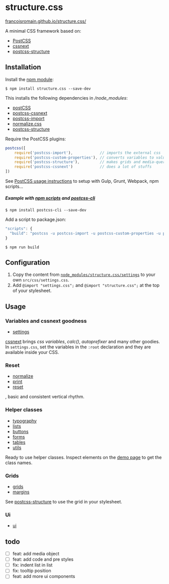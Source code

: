 # structure.css

[francoisromain.github.io/structure.css/](http://francoisromain.github.io/structure.css/)

A minimal CSS framework based on:

- [PostCSS](http://postcss.org/)
- [cssnext](http://cssnext.io)
- [postcss-structure](http://francoisromain.github.io/postcss-structure/)

## Installation

Install the [npm module](https://www.npmjs.com/package/structure.css):

    $ npm install structure.css --save-dev

This installs the following dependencies in */node_modules*:

- [postCSS](https://www.npmjs.com/package/postcss)
- [postcss-cssnext](https://www.npmjs.com/package/postcss-cssnext)
- [postcss-import](https://www.npmjs.com/package/postcss-import)
- [normalize.css](https://www.npmjs.com/package/normalize-css)
- [postcss-structure](https://www.npmjs.com/package/postcss-structure)

Require the PostCSS plugins:

``` js
postcss([ 
    require('postcss-import'),            // imports the external css
    require('postcss-custom-properties'), // converts variables to values
    require('postcss-structure'),         // makes grids and media-queries
    require('postcss-cssnext')            // does a lot of stuffs
])
```

See [PostCSS usage instructions](https://github.com/postcss/postcss#usage) to setup with Gulp, Grunt, Webpack, npm scripts…

##### Example with [npm scripts](https://docs.npmjs.com/misc/scripts) and [postcss-cli](https://www.npmjs.com/package/postcss-cli)

    $ npm install postcss-cli --save-dev

Add a script to package.json:

```js
"scripts": {
  "build": "postcss -u postcss-import -u postcss-custom-properties -u postcss-structure -u postcss-cssnext -i src/css/styles.css -o dist/css/styles.css"
}
```

    $ npm run build


## Configuration

1. Copy the content from [`node_modules/structure.css/settings`](https://raw.githubusercontent.com/francoisromain/structure.css/master/settings.css) to your own `src/css/settings.css`.
2. Add `@import "settings.css";` and `@import "structure.css";` at the top of your stylesheet.

## Usage

### Variables and cssnext goodness

- [settings](https://github.com/francoisromain/structure.css/blob/master/settings.css)

[cssnext](http://cssnext.io) brings _css variables_, _calc()_, _autoprefixer_ and many other goodies. In `settings.css`, set the variables in the `:root` declaration and they are available inside your CSS.

### Reset

- [normalize](https://github.com/necolas/normalize.css/blob/master/normalize.css)
- [print](https://github.com/francoisromain/structure.css/blob/master/print.css)
- [reset](https://github.com/francoisromain/structure.css/blob/master/reset.css)

, basic  and consistent vertical rhythm. 


### Helper classes

- [typography](https://github.com/francoisromain/structure.css/blob/master/typography.css)
- [lists](https://github.com/francoisromain/structure.css/blob/master/lists.css)
- [buttons](https://github.com/francoisromain/structure.css/blob/master/buttons.css)
- [forms](https://github.com/francoisromain/structure.css/blob/master/forms.css)
- [tables](https://github.com/francoisromain/structure.css/blob/master/tables.css)
- [utils](https://github.com/francoisromain/structure.css/blob/master/utils.css)

Ready to use helper classes. Inspect elements on the [demo page](http://francoisromain.github.io/structure.css/) to get the class names.

### Grids

- [grids](https://github.com/francoisromain/structure.css/blob/master/print.css)
- [margins](https://github.com/francoisromain/structure.css/blob/master/margins.css)

See [postcss-structure](https://github.com/francoisromain/postcss-structure#usage) to use the grid in your stylesheet.

### Ui

- [ui](https://github.com/francoisromain/structure.css/blob/master/ui.css)

## todo

- [ ] feat: add media object
- [ ] feat: add code and pre styles
- [ ] fix: indent list in list
- [ ] fix: tooltip position
- [ ] feat: add more ui components